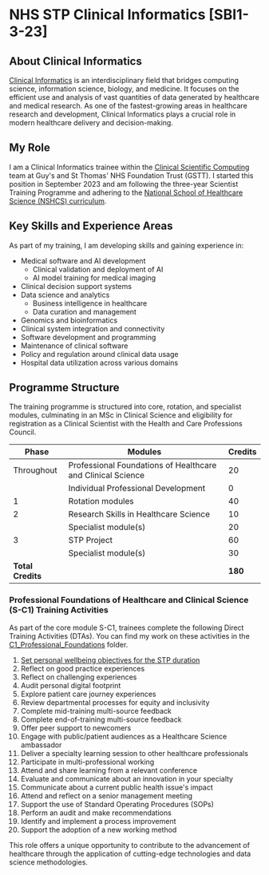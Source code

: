 # NHS STP Clinical Informatics [SBI1-3-23]

## About Clinical Informatics

[Clinical Informatics](https://nshcs.hee.nhs.uk/healthcare-science/healthcare-science-specialisms-explained/informatics/clinical-informatics/) is an interdisciplinary field that bridges computing science, information science, biology, and medicine. It focuses on the efficient use and analysis of vast quantities of data generated by healthcare and medical research. As one of the fastest-growing areas in healthcare research and development, Clinical Informatics plays a crucial role in modern healthcare delivery and decision-making.

## My Role

I am a Clinical Informatics trainee within the [Clinical Scientific Computing](https://gstt-csc.github.io) team at Guy's and St Thomas' NHS Foundation Trust (GSTT). I started this position in September 2023 and am following the three-year Scientist Training Programme and adhering to the [National School of Healthcare Science (NSHCS) curriculum](https://curriculumlibrary.nshcs.org.uk/stp/specialty/SBI1-3-23/).


## Key Skills and Experience Areas

As part of my training, I am developing skills and gaining experience in:

- Medical software and AI development
  - Clinical validation and deployment of AI
  - AI model training for medical imaging
- Clinical decision support systems
- Data science and analytics
  - Business intelligence in healthcare
  - Data curation and management
- Genomics and bioinformatics
- Clinical system integration and connectivity
- Software development and programming
- Maintenance of clinical software
- Policy and regulation around clinical data usage
- Hospital data utilization across various domains

## Programme Structure

The training programme is structured into core, rotation, and specialist modules, culminating in an MSc in Clinical Science and eligibility for registration as a Clinical Scientist with the Health and Care Professions Council.

| Phase | Modules | Credits |
|-------|---------|---------|
| Throughout | Professional Foundations of Healthcare and Clinical Science | 20 |
|  | Individual Professional Development | 0 |
| 1 | Rotation modules | 40 |
| 2 | Research Skills in Healthcare Science | 10 |
|  | Specialist module(s) | 20 |
| 3 | STP Project | 60 |
|  | Specialist module(s) | 30 |
| **Total Credits** |  | **180** |

### Professional Foundations of Healthcare and Clinical Science (S-C1) Training Activities

As part of the core module S-C1, trainees complete the following Direct Training Activities (DTAs). You can find my work on these activities in the [C1_Professional_Foundations](./C1_Professional_Foundations) folder.

1. [Set personal wellbeing objectives for the STP duration](./C1_Professional_Foundations/1_WellbeingPlan.html)
2. Reflect on good practice experiences
3. Reflect on challenging experiences
4. Audit personal digital footprint
5. Explore patient care journey experiences
6. Review departmental processes for equity and inclusivity
7. Complete mid-training multi-source feedback
8. Complete end-of-training multi-source feedback
9. Offer peer support to newcomers
10. Engage with public/patient audiences as a Healthcare Science ambassador
11. Deliver a specialty learning session to other healthcare professionals
12. Participate in multi-professional working
13. Attend and share learning from a relevant conference
14. Evaluate and communicate about an innovation in your specialty
15. Communicate about a current public health issue's impact
16. Attend and reflect on a senior management meeting
17. Support the use of Standard Operating Procedures (SOPs)
18. Perform an audit and make recommendations
19. Identify and implement a process improvement
20. Support the adoption of a new working method

This role offers a unique opportunity to contribute to the advancement of healthcare through the application of cutting-edge technologies and data science methodologies.
